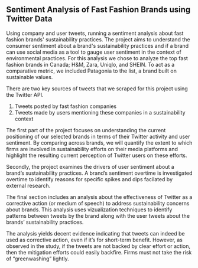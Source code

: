 ## Sentiment Analysis of Fast Fashion Brands using Twitter Data
Using company and user tweets, running a sentiment analysis about fast fashion brands' sustainability practices. The project aims to understand the consumer sentiment about a brand's sustainability practices and if a brand can use social media as a tool to gauge user sentiment in the context of environmental practices. For this analysis we chose to analyze the top fast fashion brands in Canada; H&M, Zara, Uniqlo, and SHEIN. To act as a comparative metric, we included Patagonia to the list, a brand built on sustainable values.

There are two key sources of tweets that we scraped for this project using the Twitter API. 
1. Tweets posted by fast fashion companies
2. Tweets made by users mentioning these companies in a sustainability context

The first part of the project focuses on understanding the current positioning of our selected brands in terms of their Twitter activity and user sentiment. By comparing across brands, we will quantify the extent to which firms are involved in sustainability efforts on their media platforms and highlight the resulting current perception of Twitter users on these efforts.

Secondly, the project examines the drivers of user sentiment about a brand’s sustainability practices. A brand’s sentiment overtime is investigated overtime to identify reasons for specific spikes and dips facilated by external research.

The final section includes an analysis about the effectiveness of Twitter as a corrective action (or medium of speech) to address sustainability concerns about brands. This analysis uses vizualization techniques to identify patterns between tweets by the brand along with the user tweets about the brands’ sustainability practices. 

The analysis yields decent evidence indicating that tweets can indeed be used as corrective action, even if it’s for short-term benefit. However, as observed in the study, if the tweets are not backed by clear effort or action, then the mitigation efforts could easily backfire. Firms must not take the risk of “greenwashing” lightly.
